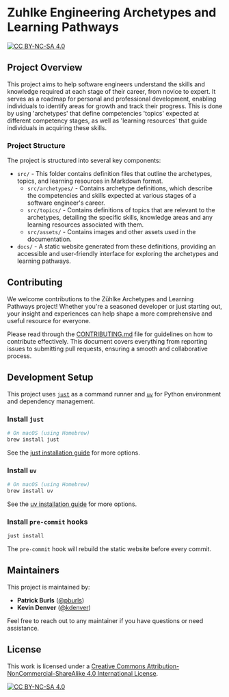 # Zuhlke Engineering Archetypes and Learning Pathways
[![CC BY-NC-SA 4.0][cc-by-nc-sa-shield]][cc-by-nc-sa]

## Project Overview
This project aims to help software engineers understand the skills and knowledge required at each stage of their career, from novice to expert. It serves as a roadmap for personal and professional development, enabling individuals to identify areas for growth and track their progress.
This is done by using 'archetypes' that define competencies 'topics' expected at different competency stages, as well as 'learning resources' that guide individuals in acquiring these skills.

### Project Structure
The project is structured into several key components:
-  `src/` - This folder contains definition files that outline the archetypes, topics, and learning resources in Markdown format.
    -  `src/archetypes/` - Contains archetype definitions, which describe the competencies and skills expected at various stages of a software engineer's career.
    -  `src/topics/` - Contains definitions of topics that are relevant to the archetypes, detailing the specific skills, knowledge areas and any learning resources associated with them.
    - `src/assets/` - Contains images and other assets used in the documentation.
- `docs/` - A static website generated from these definitions, providing an accessible and user-friendly interface for exploring the archetypes and learning pathways.

## Contributing
We welcome contributions to the Zühlke Archetypes and Learning Pathways project! Whether you're a seasoned developer or just starting out, your insight and experiences can help shape a more comprehensive and useful resource for everyone.

Please read through the [CONTRIBUTING.md](./CONTRIBUTING.md) file for guidelines on how to contribute effectively. This document covers everything from reporting issues to submitting pull requests, ensuring a smooth and collaborative process.

## Development Setup

This project uses [`just`](https://github.com/casey/just) as a command runner and [`uv`](https://docs.astral.sh/uv/) for Python environment and dependency management.

### Install `just`

```bash
# On macOS (using Homebrew)
brew install just
```

See the [just installation guide](https://github.com/casey/just?tab=readme-ov-file#installation) for more options.

### Install `uv`

```bash
# On macOS (using Homebrew)
brew install uv
```

See the [uv installation guide](https://docs.astral.sh/uv/getting-started/installation/) for more options.

### Install `pre-commit` hooks

```bash
just install
```

The `pre-commit` hook will rebuild the static website before every commit.

## Maintainers

This project is maintained by:

* **Patrick Burls** ([@pburls](https://github.com/pburls))
* **Kevin Denver** ([@kdenver](https://github.com/kevin-denver))

Feel free to reach out to any maintainer if you have questions or need assistance.

## License
This work is licensed under a
[Creative Commons Attribution-NonCommercial-ShareAlike 4.0 International License][cc-by-nc-sa].

[![CC BY-NC-SA 4.0][cc-by-nc-sa-image]][cc-by-nc-sa]

[cc-by-nc-sa]: http://creativecommons.org/licenses/by-nc-sa/4.0/
[cc-by-nc-sa-image]: https://licensebuttons.net/l/by-nc-sa/4.0/88x31.png
[cc-by-nc-sa-shield]: https://img.shields.io/badge/License-CC%20BY--NC--SA%204.0-lightgrey.svg
